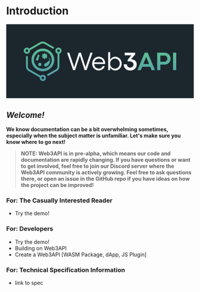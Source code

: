 # Introduction
![](https://github.com/Web3-API/branding/blob/master/logo/Web3API_On_Black_BG.jpg?raw=true)  
## ***Welcome!***

**We know documentation can be a bit overwhelming sometimes, especially when the subject matter is unfamiliar. Let's make sure you know where to go next!**

> **NOTE: Web3API is in pre-alpha, which means our code and documentation are rapidly changing. If you have questions or want to get involved, feel free to join our Discord server where the Web3API community is actively growing. Feel free to ask questions there, or open an issue in the GitHub repo if you have ideas on how the project can be improved!**

### **For: The Casually Interested Reader**
- Try the demo!

### **For: Developers**
- Try the demo!
- Building on Web3API
- Create a Web3API [WASM Package, dApp, JS Plugin]

### **For: Technical Specification Information**
- link to spec
